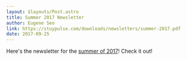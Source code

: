 ```yaml
---
layout: $layouts/Post.astro
title: Summer 2017 Newsletter
author: Eugene Seo
link: https://stuypulse.com/downloads/newsletters/summer-2017.pdf
date: 2017-09-25
---
```

Here's the newsletter for the [summer of 2017](/downloads/newsletters/summer-2017.pdf)!
Check it out!
